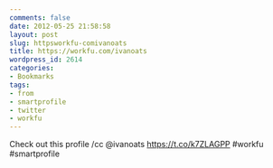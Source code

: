 ```yaml
---
comments: false
date: 2012-05-25 21:58:58
layout: post
slug: httpsworkfu-comivanoats
title: https://workfu.com/ivanoats
wordpress_id: 2614
categories:
- Bookmarks
tags:
- from
- smartprofile
- twitter
- workfu
---
```


Check out this profile /cc @ivanoats https://t.co/k7ZLAGPP #workfu #smartprofile
